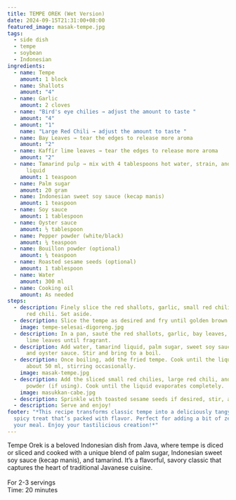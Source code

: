 ```yaml
---
title: TEMPE OREK (Wet Version)
date: 2024-09-15T21:31:00+08:00
featured_image: masak-tempe.jpg
tags:
  - side dish
  - tempe
  - soybean
  - Indonesian
ingredients:
  - name: Tempe
    amount: 1 block
  - name: Shallots
    amount: "4"
  - name: Garlic
    amount: 2 cloves
  - name: "Bird's eye chilies → adjust the amount to taste "
    amount: "4"
  - amount: "1"
    name: "Large Red Chili → adjust the amount to taste "
  - name: Bay Leaves → tear the edges to release more aroma
    amount: "2"
  - name: Kaffir lime leaves → tear the edges to release more aroma
    amount: "2"
  - name: Tamarind pulp → mix with 4 tablespoons hot water, strain, and use the
      liquid
    amount: 1 teaspoon
  - name: Palm sugar
    amount: 20 gram
  - name: Indonesian sweet soy sauce (kecap manis)
    amount: 1 teaspoon
  - name: Soy sauce
    amount: 1 tablespoon
  - name: Oyster sauce
    amount: ½ tablespoon
  - name: Pepper powder (white/black)
    amount: ¼ teaspoon
  - name: Bouillon powder (optional)
    amount: ¼ teaspoon
  - name: Roasted sesame seeds (optional)
    amount: 1 tablespoon
  - name: Water
    amount: 300 ml
  - name: Cooking oil
    amount: As needed
steps:
  - description: Finely slice the red shallots, garlic, small red chilies, and large
      red chili. Set aside.
  - description: Slice the tempe as desired and fry until golden brown. Remove and drain.
    image: tempe-selesai-digoreng.jpg
  - description: In a pan, sauté the red shallots, garlic, bay leaves, and kaffir
      lime leaves until fragrant.
  - description: Add water, tamarind liquid, palm sugar, sweet soy sauce, soy sauce,
      and oyster sauce. Stir and bring to a boil.
  - description: Once boiling, add the fried tempe. Cook until the liquid reduces to
      about 50 ml, stirring occasionally.
    image: masak-tempe.jpg
  - description: Add the sliced small red chilies, large red chili, and bouillon
      powder (if using). Cook until the liquid evaporates completely.
    image: masukkan-cabe.jpg
  - description: Sprinkle with toasted sesame seeds if desired, stir, and turn off the heat.
  - description: Serve and enjoy!
footer: "*This recipe transforms classic tempe into a deliciously tangy and
  spicy treat that’s packed with flavor. Perfect for adding a bit of zest to
  your meal. Enjoy your tastilicious creation!*"
---
```

Tempe Orek is a beloved Indonesian dish from Java, where tempe is diced or sliced and cooked with a unique blend of palm sugar, Indonesian sweet soy sauce (kecap manis), and tamarind. It’s a flavorful, savory classic that captures the heart of traditional Javanese cuisine.\
\
For 2-3 servings\
Time: 20 minutes
